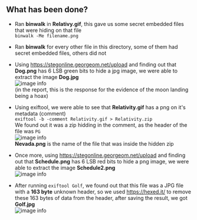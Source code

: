 ## What has been done?

- Ran **binwalk** in **Relativy.gif**, this gave us some secret embedded files that were hiding on that file  
 ```binwalk -Me filename.png```

- Ran **binwalk** for every other file in this directory, some of them had secret embedded files, others did not

- Using https://stegonline.georgeom.net/upload and finding out that **Dog.png** has 6 LSB green bits to hide a jpg image, we were able to extract the image **Dog.jpg**  
![image info](./csf-project1-artifacts-altered/Dog.jpg)  
(in the report, this is the response for the evidence of the moon landing being a hoax)

- Using exiftool, we were able to see that **Relativity.gif** has a png on it's metadata (comment)  
 ```exiftool -b -comment Relativity.gif > Relativity.zip```  
 We found out it was a zip hidding in the comment, as the header of the file was ```PG```  
 ![image info](./csf-project1-artifacts-altered/Nevada.png)  
 **Nevada.png** is the name of the file that was inside the hidden zip

 - Once more, using https://stegonline.georgeom.net/upload and finding out that **Schedule.png** has 6 LSB red bits to hide a png image, we were able to extract the image **Schedule2.png**  
 ![image info](./csf-project1-artifacts-altered/Schedule2.png)  

 - After running  ```exiftool Golf```, we found out that this file was a JPG file with a **163 byte** unknown header, so we used https://hexed.it/ to remove these 163 bytes of data from the header, after saving the result, we got **Golf.jpg**  
  ![image info](./csf-project1-artifacts-altered/Golf.jpg)  
